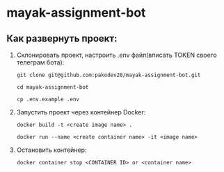 # mayak-assignment-bot

## Как развернуть проект:

1. Склонировать проект, настроить .env файл(вписать TOKEN своего телеграм бота):
    ```
    git clone git@github.com:pakodev28/mayak-assignment-bot.git
    ```
    ```
    cd mayak-assignment-bot
    ```
    ```
    cp .env.example .env
    ```
2. Запустить проект через контейнер Docker:
    ```
    docker build -t <create image name> .
    ```
    ```
    docker run --name <create container name> -it <image name>
    ```
3. Остановить контейнер:
    ```
    docker container stop <CONTAINER ID> or <container name>
    ```  
